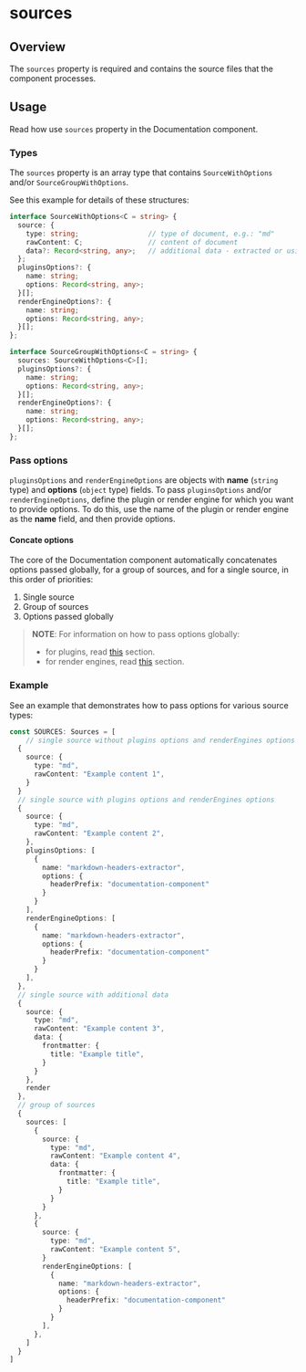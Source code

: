 # sources

## Overview

The `sources` property is required and contains the source files that the component processes. 

## Usage

Read how use `sources` property in the Documentation component. 

### Types

The `sources` property is an array type that contains `SourceWithOptions` and/or `SourceGroupWithOptions`. 

See this example for details of these structures:

``` ts
interface SourceWithOptions<C = string> {
  source: {
    type: string;                 // type of document, e.g.: "md"
    rawContent: C;                // content of document
    data?: Record<string, any>;   // additional data - extracted or using by plugin or render engine
  };
  pluginsOptions?: {
    name: string;
    options: Record<string, any>; 
  }[];
  renderEngineOptions?: {
    name: string;
    options: Record<string, any>; 
  }[];
};

interface SourceGroupWithOptions<C = string> {
  sources: SourceWithOptions<C>[];
  pluginsOptions?: {
    name: string;
    options: Record<string, any>; 
  }[];
  renderEngineOptions?: {
    name: string;
    options: Record<string, any>; 
  }[];
};
```

### Pass options

`pluginsOptions` and `renderEngineOptions` are objects with **name** (`string` type) and **options** (`object` type) fields. To pass `pluginsOptions` and/or `renderEngineOptions`, define the plugin or render engine for which you want to provide options. To do this, use the name of the plugin or render engine as the **name** field, and then provide options. 

#### Concate options

The core of the Documentation component automatically concatenates options passed globally, for a group of sources, and for a single source, in this order of priorities: 
1. Single source
2. Group of sources
3. Options passed globally

> **NOTE**: For information on how to pass options globally:
>  - for plugins, read [this](./plugins#pass-global-options) section.
>  - for render engines, read [this](./render-engines#pass-global-options) section.

### Example

See an example that demonstrates how to pass options for various source types:

``` ts
const SOURCES: Sources = [
    // single source without plugins options and renderEngines options
  {
    source: {
      type: "md",
      rawContent: "Example content 1",
    }
  }
  // single source with plugins options and renderEngines options
  {
    source: {
      type: "md",
      rawContent: "Example content 2",
    },
    pluginsOptions: [
      {
        name: "markdown-headers-extractor",
        options: {
          headerPrefix: "documentation-component"
        }
      }
    ],
    renderEngineOptions: [
      {
        name: "markdown-headers-extractor",
        options: {
          headerPrefix: "documentation-component"
        }
      }
    ],
  },
  // single source with additional data
  {
    source: {
      type: "md",
      rawContent: "Example content 3",
      data: {
        frontmatter: {
          title: "Example title",
        }
      }
    },
    render
  },
  // group of sources
  {
    sources: [
      {
        source: {
          type: "md",
          rawContent: "Example content 4",
          data: {
            frontmatter: {
              title: "Example title",
            }
          }
        }
      },
      {
        source: {
          type: "md",
          rawContent: "Example content 5",
        }
        renderEngineOptions: [
          {
            name: "markdown-headers-extractor",
            options: {
              headerPrefix: "documentation-component"
            }
          }
        ],
      },
    ]
  }
]
```

